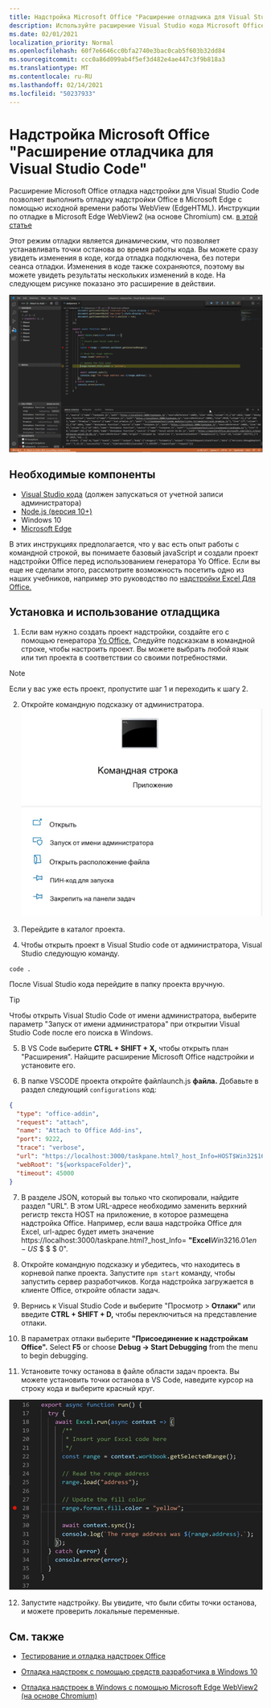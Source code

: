 ```yaml
---
title: Надстройка Microsoft Office "Расширение отладчика для Visual Studio Code"
description: Используйте расширение Visual Studio кода Microsoft Office отладить надстройку Office.
ms.date: 02/01/2021
localization_priority: Normal
ms.openlocfilehash: 60f7e6646cc0bfa2740e3bac0cab5f603b32dd84
ms.sourcegitcommit: ccc0a86d099ab4f5ef3d482e4ae447c3f9b818a3
ms.translationtype: MT
ms.contentlocale: ru-RU
ms.lasthandoff: 02/14/2021
ms.locfileid: "50237933"
---
```

# <a name="microsoft-office-add-in-debugger-extension-for-visual-studio-code"></a>Надстройка Microsoft Office "Расширение отладчика для Visual Studio Code"

Расширение Microsoft Office отладка надстройки для Visual Studio Code позволяет выполнить отладку надстройки Office в Microsoft Edge с помощью исходной времени работы WebView (EdgeHTML). Инструкции по отладке в Microsoft Edge WebView2 (на основе Chromium) см. [в этой статье](./debug-desktop-using-edge-chromium.md)

Этот режим отладки является динамическим, что позволяет устанавливать точки останова во время работы кода. Вы можете сразу увидеть изменения в коде, когда отладка подключена, без потери сеанса отладки. Изменения в коде также сохраняются, поэтому вы можете увидеть результаты нескольких изменений в коде. На следующем рисунке показано это расширение в действии.

![Расширение надстройки Office Addin Debugger Extension отладка раздела надстроек Excel](../images/vs-debugger-extension-for-office-addins.jpg)

## <a name="prerequisites"></a>Необходимые компоненты

- [Visual Studio кода](https://code.visualstudio.com/) (должен запускаться от учетной записи администратора)
- [Node.js (версия 10+)](https://nodejs.org/)
- Windows 10
- [Microsoft Edge](https://www.microsoft.com/edge)

В этих инструкциях предполагается, что у вас есть опыт работы с командной строкой, вы понимаете базовый javaScript и создали проект надстройки Office перед использованием генератора Yo Office. Если вы еще не сделали этого, рассмотрите возможность посетить одно из наших учебников, например это руководство по [надстройки Excel Для Office.](../tutorials/excel-tutorial.md)

## <a name="install-and-use-the-debugger"></a>Установка и использование отладщика

1. Если вам нужно создать проект надстройки, создайте его с помощью генератора [Yo Office.](../quickstarts/excel-quickstart-jquery.md?tabs=yeomangenerator) Следуйте подсказкам в командной строке, чтобы настроить проект. Вы можете выбрать любой язык или тип проекта в соответствии со своими потребностями.

> [!NOTE]
> Если у вас уже есть проект, пропустите шаг 1 и переходить к шагу 2.

2. Откройте командную подсказку от администратора.
   ![Параметры командной подсказки, в том числе "Запуск от администратора" в Windows 10](../images/run-as-administrator-vs-code.jpg)

3. Перейдите в каталог проекта.

4. Чтобы открыть проект в Visual Studio code от администратора, Visual Studio следующую команду.

```command&nbsp;line
code .
```

После Visual Studio кода перейдите в папку проекта вручную.

> [!TIP]
> Чтобы открыть Visual Studio Code от имени администратора, выберите параметр "Запуск от имени администратора" при открытии Visual Studio Code после его поиска в Windows. 

5. В VS Code выберите **CTRL + SHIFT + X,** чтобы открыть план "Расширения". Найщите расширение Microsoft Office надстройки и установите его.

6. В папке VSCODE проекта откройте файлlaunch.js **файла.** Добавьте в раздел следующий `configurations` код:

```JSON
{
  "type": "office-addin",
  "request": "attach",
  "name": "Attach to Office Add-ins",
  "port": 9222,
  "trace": "verbose",
  "url": "https://localhost:3000/taskpane.html?_host_Info=HOST$Win32$16.01$en-US$$$$0",
  "webRoot": "${workspaceFolder}",
  "timeout": 45000
}
```

7. В разделе JSON, который вы только что скопировали, найдите раздел "URL". В этом URL-адресе необходимо заменить верхний регистр текста HOST на приложение, в которое размещена надстройка Office. Например, если ваша надстройка Office для Excel, url-адрес будет иметь значение https://localhost:3000/taskpane.html?_host_Info= <strong>"Excel</strong>$Win 32$16.01$en-US$ \$ \$ \$ 0".

8. Откройте командную подсказку и убедитесь, что находитесь в корневой папке проекта. Запустите `npm start` команду, чтобы запустить сервер разработчиков. Когда надстройка загружается в клиенте Office, откройте области задач.

9. Вернись к Visual Studio Code и выберите "Просмотр > **Отлаки"** или введите **CTRL + SHIFT + D,** чтобы переключиться на представление отлаки.

10. В параметрах отлаки выберите **"Присоединение к надстройкам Office".** Select **F5** or choose **Debug -> Start Debugging** from the menu to begin debugging.

11. Установите точку останова в файле области задач проекта. Вы можете установить точки останова в VS Code, наведите курсор на строку кода и выберите красный круг.

![Красный круг отображается на строке кода в VS Code](../images/set-breakpoint.jpg)

12. Запустите надстройку. Вы увидите, что были сбиты точки останова, и можете проверить локальные переменные.

## <a name="see-also"></a>См. также

* [Тестирование и отладка надстроек Office](test-debug-office-add-ins.md)

* [Отладка надстроек с помощью средств разработчика в Windows 10](debug-add-ins-using-f12-developer-tools-on-windows-10.md)

* [Отладка надстроек в Windows с помощью Microsoft Edge WebView2 (на основе Chromium)](debug-desktop-using-edge-chromium.md)
